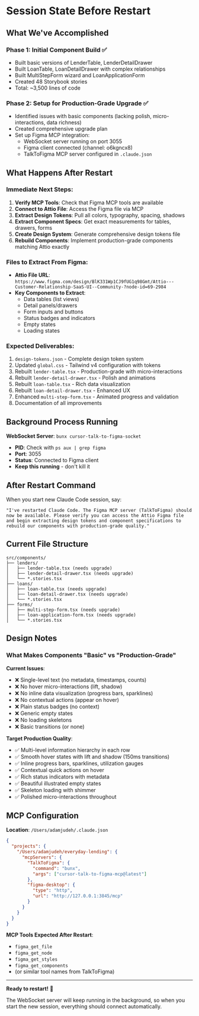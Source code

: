 # Session State Before Restart

## What We've Accomplished

### Phase 1: Initial Component Build ✅
- Built basic versions of LenderTable, LenderDetailDrawer
- Built LoanTable, LoanDetailDrawer with complex relationships
- Built MultiStepForm wizard and LoanApplicationForm
- Created 48 Storybook stories
- Total: ~3,500 lines of code

### Phase 2: Setup for Production-Grade Upgrade ✅
- Identified issues with basic components (lacking polish, micro-interactions, data richness)
- Created comprehensive upgrade plan
- Set up Figma MCP integration:
  - WebSocket server running on port 3055
  - Figma client connected (channel: o6kgncx8)
  - TalkToFigma MCP server configured in `.claude.json`

## What Happens After Restart

### Immediate Next Steps:
1. **Verify MCP Tools**: Check that Figma MCP tools are available
2. **Connect to Attio File**: Access the Figma file via MCP
3. **Extract Design Tokens**: Pull all colors, typography, spacing, shadows
4. **Extract Component Specs**: Get exact measurements for tables, drawers, forms
5. **Create Design System**: Generate comprehensive design tokens file
6. **Rebuild Components**: Implement production-grade components matching Attio exactly

### Files to Extract From Figma:
- **Attio File URL**: `https://www.figma.com/design/BlK331Wp1CJ9fUG1q98Gmt/Attio---Customer-Relationship-SaaS-UI--Community-?node-id=69-2984`
- **Key Components to Extract**:
  - Data tables (list views)
  - Detail panels/drawers
  - Form inputs and buttons
  - Status badges and indicators
  - Empty states
  - Loading states

### Expected Deliverables:
1. `design-tokens.json` - Complete design token system
2. Updated `global.css` - Tailwind v4 configuration with tokens
3. Rebuilt `lender-table.tsx` - Production-grade with micro-interactions
4. Rebuilt `lender-detail-drawer.tsx` - Polish and animations
5. Rebuilt `loan-table.tsx` - Rich data visualization
6. Rebuilt `loan-detail-drawer.tsx` - Enhanced UX
7. Enhanced `multi-step-form.tsx` - Animated progress and validation
8. Documentation of all improvements

## Background Process Running

**WebSocket Server**: `bunx cursor-talk-to-figma-socket`
- **PID**: Check with `ps aux | grep figma`
- **Port**: 3055
- **Status**: Connected to Figma client
- **Keep this running** - don't kill it

## After Restart Command

When you start new Claude Code session, say:
```
"I've restarted Claude Code. The Figma MCP server (TalkToFigma) should now be available. Please verify you can access the Attio Figma file and begin extracting design tokens and component specifications to rebuild our components with production-grade quality."
```

## Current File Structure

```
src/components/
├── lenders/
│   ├── lender-table.tsx (needs upgrade)
│   ├── lender-detail-drawer.tsx (needs upgrade)
│   └── *.stories.tsx
├── loans/
│   ├── loan-table.tsx (needs upgrade)
│   ├── loan-detail-drawer.tsx (needs upgrade)
│   └── *.stories.tsx
├── forms/
│   ├── multi-step-form.tsx (needs upgrade)
│   ├── loan-application-form.tsx (needs upgrade)
│   └── *.stories.tsx
```

## Design Notes

### What Makes Components "Basic" vs "Production-Grade"

**Current Issues**:
- ❌ Single-level text (no metadata, timestamps, counts)
- ❌ No hover micro-interactions (lift, shadow)
- ❌ No inline data visualization (progress bars, sparklines)
- ❌ No contextual actions (appear on hover)
- ❌ Plain status badges (no context)
- ❌ Generic empty states
- ❌ No loading skeletons
- ❌ Basic transitions (or none)

**Target Production Quality**:
- ✅ Multi-level information hierarchy in each row
- ✅ Smooth hover states with lift and shadow (150ms transitions)
- ✅ Inline progress bars, sparklines, utilization gauges
- ✅ Contextual quick actions on hover
- ✅ Rich status indicators with metadata
- ✅ Beautiful illustrated empty states
- ✅ Skeleton loading with shimmer
- ✅ Polished micro-interactions throughout

## MCP Configuration

**Location**: `/Users/adamjudeh/.claude.json`

```json
{
  "projects": {
    "/Users/adamjudeh/everyday-lending": {
      "mcpServers": {
        "TalkToFigma": {
          "command": "bunx",
          "args": ["cursor-talk-to-figma-mcp@latest"]
        },
        "figma-desktop": {
          "type": "http",
          "url": "http://127.0.0.1:3845/mcp"
        }
      }
    }
  }
}
```

**MCP Tools Expected After Restart**:
- `figma_get_file`
- `figma_get_node`
- `figma_get_styles`
- `figma_get_components`
- (or similar tool names from TalkToFigma)

---

**Ready to restart!** 🚀

The WebSocket server will keep running in the background, so when you start the new session, everything should connect automatically.

